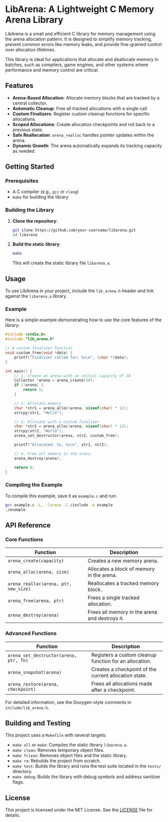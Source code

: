 # LibArena: A Lightweight C Memory Arena Library

LibArena is a small and efficient C library for memory management using the arena allocation pattern. It is designed to simplify memory tracking, prevent common errors like memory leaks, and provide fine-grained control over allocation lifetimes.

This library is ideal for applications that allocate and deallocate memory in batches, such as compilers, game engines, and other systems where performance and memory control are critical.

## Features

- **Arena-Based Allocation**: Allocate memory blocks that are tracked by a central collector.
- **Automatic Cleanup**: Free all tracked allocations with a single call.
- **Custom Finalizers**: Register custom cleanup functions for specific allocations.
- **Scoped Allocations**: Create allocation checkpoints and roll back to a previous state.
- **Safe Reallocation**: `arena_realloc` handles pointer updates within the arena.
- **Dynamic Growth**: The arena automatically expands its tracking capacity as needed.

## Getting Started

### Prerequisites

- A C compiler (e.g., `gcc` or `clang`)
- `make` for building the library

### Building the Library

1.  **Clone the repository**:
    ```bash
    git clone https://github.com/your-username/libarena.git
    cd libarena
    ```

2.  **Build the static library**:
    ```bash
    make
    ```
    This will create the static library file `libarena.a`.

## Usage

To use LibArena in your project, include the `lib_arena.h` header and link against the `libarena.a` library.

### Example

Here is a simple example demonstrating how to use the core features of the library:

```c
#include <stdio.h>
#include "lib_arena.h"

// A custom finalizer function
void custom_free(void *data) {
    printf("Finalizer called for: %s\n", (char *)data);
}

int main() {
    // 1. Create an arena with an initial capacity of 10
    Collector *arena = arena_create(10);
    if (!arena) {
        return 1;
    }

    // 2. Allocate memory
    char *str1 = arena_alloc(arena, sizeof(char) * 12);
    strcpy(str1, "Hello");

    // 3. Allocate with a custom finalizer
    char *str2 = arena_alloc(arena, sizeof(char) * 12);
    strcpy(str2, "World");
    arena_set_destructor(arena, str2, custom_free);

    printf("Allocated: %s, %s\n", str1, str2);

    // 4. Free all memory in the arena
    arena_destroy(arena);

    return 0;
}
```

### Compiling the Example

To compile this example, save it as `example.c` and run:

```bash
gcc example.c -L. -larena -I./include -o example
./example
```

## API Reference

### Core Functions

| Function                 | Description                                                                 |
| ------------------------ | --------------------------------------------------------------------------- |
| `arena_create(capacity)` | Creates a new memory arena.                                                 |
| `arena_alloc(arena, size)` | Allocates a block of memory in the arena.                                   |
| `arena_realloc(arena, ptr, new_size)` | Reallocates a tracked memory block.                                         |
| `arena_free(arena, ptr)`   | Frees a single tracked allocation.                                          |
| `arena_destroy(arena)`   | Frees all memory in the arena and destroys it.                              |

### Advanced Functions

| Function                           | Description                                                              |
| ---------------------------------- | ------------------------------------------------------------------------ |
| `arena_set_destructor(arena, ptr, fn)` | Registers a custom cleanup function for an allocation.                   |
| `arena_snapshot(arena)`            | Creates a checkpoint of the current allocation state.                    |
| `arena_restore(arena, checkpoint)` | Frees all allocations made after a checkpoint.                           |

For detailed information, see the Doxygen-style comments in `include/lib_arena.h`.

## Building and Testing

This project uses a `Makefile` with several targets:

- `make all` or `make`: Compiles the static library `libarena.a`.
- `make clean`: Removes temporary object files.
- `make fclean`: Removes object files and the static library.
- `make re`: Rebuilds the project from scratch.
- `make test`: Builds the library and runs the test suite located in the `tests/` directory.
- `make debug`: Builds the library with debug symbols and address sanitizer flags.

## License

This project is licensed under the MIT License. See the [LICENSE](LICENSE) file for details.
